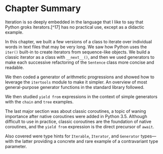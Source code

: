 # Chapter Summary

Iteration is so deeply embedded in the language that I like to say that Python groks iterators.[^17] has no practical use, except as a didactic example.

In this chapter, we built a few versions of a class to iterate over individual words in text files that may be very long. We saw how Python uses the `iter()` built-in to create iterators from sequence-like objects. We build a classic iterator as a class with `__next__()`, and then we used generators to make each successive refactoring of the `Sentence` class more concise and readable.

We then coded a generator of arithmetic progressions and showed how to leverage the `itertools` module to make it simpler. An overview of most general-purpose generator functions in the standard library followed.

We then studied `yield from` expressions in the context of simple generators with the `chain` and `tree` examples.

The last major section was about classic coroutines, a topic of waning importance after native coroutines were added in Python 3.5. Although difficult to use in practice, classic coroutines are the foundation of native coroutines, and the `yield from` expression is the direct precursor of `await`.

Also covered were type hints for `Iterable`, `Iterator`, and `Generator` types—with the latter providing a concrete and rare example of a contravariant type parameter.